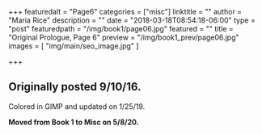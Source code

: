 +++
featuredalt = "Page6"
categories = ["misc"]
linktitle = ""
author = "Maria Rice"
description = ""
date = "2018-03-18T08:54:18-06:00"
type = "post"
featuredpath = "/img/book1/page06.jpg"
featured = ""
title = "Original Prologue, Page 6"
preview = "/img/book1_prev/page06.jpg"
images = [ "img/main/seo_image.jpg" ]

+++

## Originally posted 9/10/16.

Colored in GIMP and updated on 1/25/19.

**Moved from Book 1 to Misc on 5/8/20.**